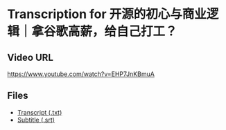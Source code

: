 # Transcription for 开源的初心与商业逻辑｜拿谷歌高薪，给自己打工？
## Video URL
https://www.youtube.com/watch?v=EHP7JnKBmuA
 
## Files
- [Transcript (.txt)](./transcript.txt)
- [Subtitle (.srt)](./transcript.srt)
